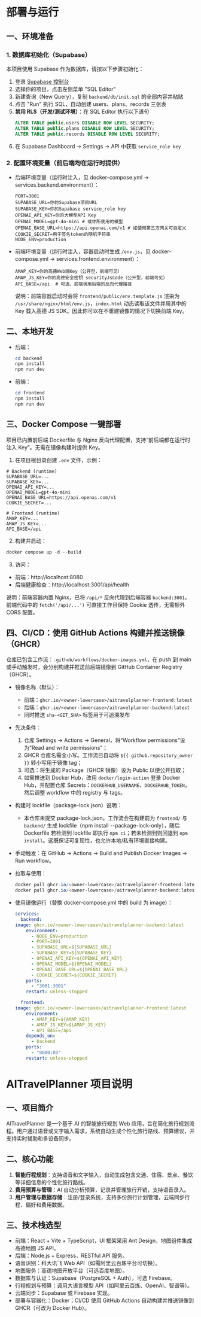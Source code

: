 # 部署与运行

## 一、环境准备

### 1. 数据库初始化（Supabase）
本项目使用 Supabase 作为数据库，请按以下步骤初始化：

1. 登录 [Supabase 控制台](https://supabase.com/dashboard)
2. 选择你的项目，点击左侧菜单 "SQL Editor"
3. 新建查询（New Query），复制 `backend/db/init.sql` 的全部内容并粘贴
4. 点击 "Run" 执行 SQL，自动创建 users、plans、records 三张表
5. **禁用 RLS（开发/测试环境）**：在 SQL Editor 执行以下语句
   ```sql
   ALTER TABLE public.users DISABLE ROW LEVEL SECURITY;
   ALTER TABLE public.plans DISABLE ROW LEVEL SECURITY;
   ALTER TABLE public.records DISABLE ROW LEVEL SECURITY;
   ```
6. 在 Supabase Dashboard → Settings → API 中获取 `service_role key`

### 2. 配置环境变量（前后端均在运行时提供）
- 后端环境变量（运行时注入，见 docker-compose.yml → services.backend.environment）：
  ```env
  PORT=3001
  SUPABASE_URL=你的Supabase项目URL
  SUPABASE_KEY=你的Supabase service_role key
  OPENAI_API_KEY=你的大模型API Key
  OPENAI_MODEL=gpt-4o-mini # 或你所使用的模型
  OPENAI_BASE_URL=https://api.openai.com/v1 # 如使用第三方网关可自定义
  COOKIE_SECRET=用于签名token的随机字符串
  NODE_ENV=production
  ```
- 前端环境变量（运行时注入，容器启动时生成 `/env.js`，见 docker-compose.yml → services.frontend.environment）：
  ```env
  AMAP_KEY=你的高德Web端Key（公开型，前端可见）
  AMAP_JS_KEY=你的高德安全密钥 securityJsCode（公开型，前端可见）
  API_BASE=/api  # 可选，前端调用后端的反向代理路径
  ```
  说明：前端容器启动时会将 `frontend/public/env.template.js` 渲染为 `/usr/share/nginx/html/env.js`，`index.html` 动态读取该文件并用其中的 Key 载入高德 JS SDK。因此你可以在不重建镜像的情况下切换前端 Key。

## 二、本地开发
- 后端：
	```powershell
	cd backend
	npm install
	npm run dev
	```
- 前端：
	```powershell
	cd frontend
	npm install
	npm run dev
	```

## 三、Docker Compose 一键部署

项目已内置前后端 Dockerfile 与 Nginx 反向代理配置，支持“前后端都在运行时注入 Key”。无需在镜像构建时提供 Key。

1) 在项目根目录创建 `.env` 文件，示例：
```env
# Backend (runtime)
SUPABASE_URL=...
SUPABASE_KEY=...
OPENAI_API_KEY=...
OPENAI_MODEL=gpt-4o-mini
OPENAI_BASE_URL=https://api.openai.com/v1
COOKIE_SECRET=...

# Frontend (runtime)
AMAP_KEY=...
AMAP_JS_KEY=...
API_BASE=/api
```

2) 构建并启动：
```powershell
docker compose up -d --build
```

3) 访问：
- 前端：http://localhost:8080
- 后端健康检查：http://localhost:3001/api/health

说明：前端容器内置 Nginx，已将 `/api/*` 反向代理到后端容器 `backend:3001`，前端代码中的 `fetch('/api/...')` 可直接工作且保持 Cookie 透传，无需额外 CORS 配置。

## 四、CI/CD：使用 GitHub Actions 构建并推送镜像（GHCR）

仓库已包含工作流：`.github/workflows/docker-images.yml`，在 push 到 main 或手动触发时，会分别构建并推送前后端镜像到 GitHub Container Registry（GHCR）。

- 镜像名称（默认）：
  - 前端：`ghcr.io/<owner-lowercase>/aitravelplanner-frontend:latest`
  - 后端：`ghcr.io/<owner-lowercase>/aitravelplanner-backend:latest`
  - 同时推送 `sha-<GIT_SHA>` 标签用于可追溯发布

- 先决条件：
  1) 仓库 Settings → Actions → General，将“Workflow permissions”设为“Read and write permissions”；
  2) GHCR 仓库名需全小写。工作流已自动将 `${{ github.repository_owner }}` 转小写用于镜像 tag；
  3) 可选：将生成的 Package（GHCR 镜像）设为 Public 以便公开拉取；
  3) 如需推送到 Docker Hub，改用 `docker/login-action` 登录 Docker Hub，并配置仓库 Secrets：`DOCKERHUB_USERNAME`、`DOCKERHUB_TOKEN`，然后调整 workflow 中的 registry 与 tags。

- 构建时 lockfile（package-lock.json）说明：
  - 本仓库未提交 package-lock.json。工作流会在构建前为 `frontend/` 与 `backend/` 生成 lockfile（npm install --package-lock-only），随后 Dockerfile 若检测到 lockfile 即执行 `npm ci`；若未检测到则回退到 `npm install`。这既保证可复现性，也允许本地/私有环境直接构建。

- 手动触发：在 GitHub → Actions → Build and Publish Docker Images → Run workflow。

- 拉取与使用：
  ```powershell
  docker pull ghcr.io/<owner-lowercase>/aitravelplanner-frontend:latest
  docker pull ghcr.io/<owner-lowercase>/aitravelplanner-backend:latest
  ```

- 使用镜像运行（替换 docker-compose.yml 中的 build 为 image）：
  ```yaml
  services:
    backend:
  image: ghcr.io/<owner-lowercase>/aitravelplanner-backend:latest
      environment:
        - NODE_ENV=production
        - PORT=3001
        - SUPABASE_URL=${SUPABASE_URL}
        - SUPABASE_KEY=${SUPABASE_KEY}
        - OPENAI_API_KEY=${OPENAI_API_KEY}
        - OPENAI_MODEL=${OPENAI_MODEL}
        - OPENAI_BASE_URL=${OPENAI_BASE_URL}
        - COOKIE_SECRET=${COOKIE_SECRET}
      ports:
        - "3001:3001"
      restart: unless-stopped

    frontend:
  image: ghcr.io/<owner-lowercase>/aitravelplanner-frontend:latest
      environment:
        - AMAP_KEY=${AMAP_KEY}
        - AMAP_JS_KEY=${AMAP_JS_KEY}
        - API_BASE=/api
      depends_on:
        - backend
      ports:
        - "8080:80"
      restart: unless-stopped
  ```

# AITravelPlanner 项目说明

## 一、项目简介
AITravelPlanner 是一个基于 AI 的智能旅行规划 Web 应用，旨在简化旅行规划流程。用户通过语音或文字输入需求，系统自动生成个性化旅行路线、预算建议，并支持实时辅助和多设备同步。

## 二、核心功能
1. **智能行程规划**：支持语音和文字输入，自动生成包含交通、住宿、景点、餐饮等详细信息的个性化旅行路线。
2. **费用预算与管理**：AI 自动分析预算，记录并管理旅行开销，支持语音录入。
3. **用户管理与数据存储**：注册/登录系统，支持多份旅行计划管理，云端同步行程、偏好和费用数据。

## 三、技术栈选型
- 前端：React + Vite + TypeScript，UI 框架采用 Ant Design，地图组件集成高德地图 JS API。
- 后端：Node.js + Express，RESTful API 服务。
- 语音识别：科大讯飞 Web API（如需阿里云百炼平台可切换）。
- 地图服务：高德地图开放平台（可选百度地图）。
- 数据库与认证：Supabase（PostgreSQL + Auth），可选 Firebase。
- 行程规划与预算：调用大语言模型 API（如阿里云百炼、OpenAI、智谱等）。
- 云端同步：Supabase 或 Firebase 实现。
- 部署与容器化：Docker；CI/CD 使用 GitHub Actions 自动构建并推送镜像到 GHCR（可改为 Docker Hub）。
 


